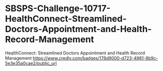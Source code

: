 # SBSPS-Challenge-10717-HealthConnect-Streamlined-Doctors-Appointment-and-Health-Record-Management
HealthConnect: Streamlined Doctors Appointment and Health Record Management
https://www.credly.com/badges/178d9000-d723-4961-8b9c-5e3e35a0cae2/public_url
